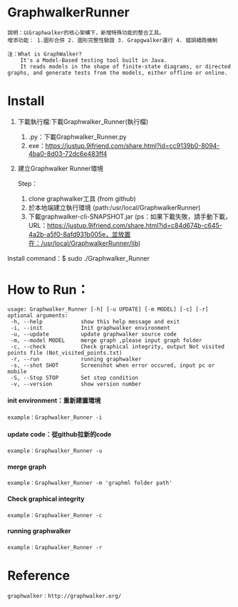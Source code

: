 # GraphwalkerRunner
    說明：以Graphwalker的核心架構下，新增特殊功能的整合工具。
    增添功能： 1.圖形合併 2. 圖形完整性驗證 3. Grapgwalker運行 4. 錯誤續跑機制
    
    注：What is GraphWalker?
        It's a Model-Based testing tool built in Java. 
        It reads models in the shape of finite-state diagrams, or directed graphs, and generate tests from the models, either offline or online.
    
# Install 

1. 下載執行檔:下載Graphwalker_Runner(執行檔)
    1. .py：下載Graphwalker_Runner.py
    2. exe：https://justup.9ifriend.com/share.html?id=cc9139b0-8094-4ba0-8d03-72dc6e483ff4

2. 建立Graphwalker Runner環境

    Step：
    1. clone graphwalker工具 (from github)
    2. 於本地端建立執行環境 (path:/usr/local/GraphwalkerRunner)
    3. 下載graphwalker-cli-SNAPSHOT.jar    (ps：如果下載失敗，請手動下載，URL：https://justup.9ifriend.com/share.html?id=c84d674b-c645-4a2b-a5f0-8afd931b005e，並放置在：/usr/local/GraphwalkerRunner/lib)

Install command：$ sudo ./Graphwalker_Runner


# How to Run：

    usage: Graphwalker_Runner [-h] [-u UPDATE] [-m MODEL] [-c] [-r]
    optional arguments:
     -h, --help            show this help message and exit
     -i, --init            Init graphwalker environment
     -u, --update          update graphwalker source code
     -m, --model MODEL     merge graph ,please input graph folder
     -c, --check           Check graphical integrity, output Not visited points file (Not_visited_points.txt)
     -r, --run             running graphwalker
     -s, --shot SHOT       Screenshot when error occured, input pc or mobile
     -S, --Stop STOP       Set stop condition
     -v, --version         show version number

#### init environment：重新建置環境
    example：Graphwalker_Runner -i
#### update code：從github拉新的code
    example：Graphwalker_Runner -u
#### merge graph
    example：Graphwalker_Runner -m 'graphml folder path'
#### Check graphical integrity
    example：Graphwalker_Runner -c
#### running graphwalker
    example：Graphwalker_Runner -r
#### 

# Reference
    graphwalker：http://graphwalker.org/
